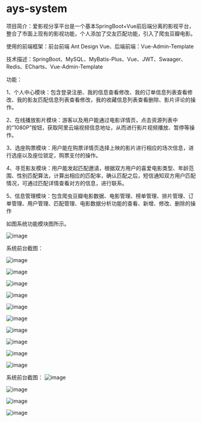 # ays-system
项目简介：爱影视分享平台是一个基本SpringBoot+Vue前后端分离的影视平台，整合了市面上现有的影视功能，个人添加了交友匹配功能，引入了爬虫豆瓣电影。

使用的前端框架：前台前端 Ant Design Vue、后端前端：Vue-Admin-Template

技术描述：SpringBoot、MySQL、MyBatis-Plus、Vue、JWT、Swaager、Redis、ECharts、Vue-Admin-Template


功能：

1、个人中心模块：包含登录注册、我的信息查看修改、我的订单信息列表查看修改、我的影友匹配信息列表查看修改，我的收藏信息列表查看删除、影片评论的操作。

2、在线播放影片模块：游客以及用户能通过电影详情页，点击资源列表中的“1080P”按钮，获取阿里云端视频信息地址，从而进行影片视频播放、暂停等操作。

3、选座购票模块：用户能在购票详情页选择上映的影片进行相应的场次信息，进行选座以及座位锁定，购票支付的操作。

4、寻觅影友模块：用户能发起匹配邀请，根据双方用户的喜爱电影类型、年龄范围、性别匹配算法，计算出相应的匹配率，确认匹配之后，短信通知双方用户匹配情况，可通过匹配详情查看对方的信息，进行联系。

5、信息管理模块：包含爬虫豆瓣电影数据、电影管理、榜单管理、排片管理、订单管理、用户管理、匹配管理、电影数据分析功能的查看、新增、修改、删除的操作

如图系统功能模块图所示。

![image](https://user-images.githubusercontent.com/43102123/169256325-4855a8ad-2d87-4d2b-a26a-5e974d2515ac.png)

系统前台截图：

![image](https://user-images.githubusercontent.com/43102123/169257335-289603e0-711a-4ae5-b432-ad1ce7a99807.png)

![image](https://user-images.githubusercontent.com/43102123/169257423-5f109d78-1358-4db7-8cf1-6d5a0c5a6751.png)

![image](https://user-images.githubusercontent.com/43102123/169257602-b8fbe5e1-ee0b-400d-b220-4dc1f993d639.png)

![image](https://user-images.githubusercontent.com/43102123/169257696-863a980f-59a0-4cb1-81af-f61d55c0999a.png)

![image](https://user-images.githubusercontent.com/43102123/169257728-6d8e07a3-bdff-47eb-bbc2-c5487ad6d641.png)

![image](https://user-images.githubusercontent.com/43102123/169257776-191209fd-2776-4ff0-8c5e-42889b86c6be.png)


![image](https://user-images.githubusercontent.com/43102123/169257752-8ab73bdb-5c90-4664-a87e-af7e03084707.png)

![image](https://user-images.githubusercontent.com/43102123/169257802-0a9f5864-e5ad-465c-8d06-f3634063f004.png)

![image](https://user-images.githubusercontent.com/43102123/169257823-59ac56b0-5cd4-4292-9698-ee8f19126e3c.png)

![image](https://user-images.githubusercontent.com/43102123/169257847-246cbaf0-33b9-4fe3-8bc8-c82f1a8cdb7c.png)

系统前台截图：
![image](https://user-images.githubusercontent.com/43102123/169258021-9097cc0e-e22d-4d3d-8cd3-1772095884fa.png)

![image](https://user-images.githubusercontent.com/43102123/169258195-746a0011-af29-4b3d-868a-57b26f0a28f9.png)

![image](https://user-images.githubusercontent.com/43102123/169258354-361067ae-050d-48dd-a67c-77b41eb03751.png)

![image](https://user-images.githubusercontent.com/43102123/169258464-6918575a-3537-40f5-ab9c-5cbf67b08d6b.png)



